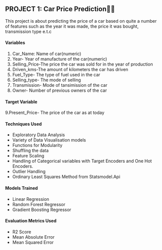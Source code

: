 ## PROJECT 1: Car Price Prediction🚗🚙
This project is about predicting the price of a car based on quite a number of features such as the year it was made, the price it was bought, transmission type e.t.c
#### Variables
1. Car_Name: Name of car(numeric)  
2. Year- Year of manufacture of the car(numeric)  
3. Selling_Price-The price the car was sold for in the year of production  
4. Driven_kms-The amount of kilometers the car has driven  
5. Fuel_Type- The type of fuel used in the car  
6. Selling_type- The mode of selling  
7. Transmission- Mode of tansimission of the car  
8. Owner- Number of previous owners of the car
#### Target Variable
9.Present_Price- The price of the car as at today  
#### Techniques Used
- Exploratory Data Analysis
- Variety of Data Visualisation models
-  Functions for Modularity
-  Shuffling the data
-  Feature Scaling
-  Handling of Categorical variables with Target Encoders and One Hot Encoders.
-  Outlier Handling
-  Ordinary Least Squares Method from Statsmodel.Api

#### Models Trained
- Linear Regression
- Random Forest Regressor
- Gradient Boosting Regressor
  
#### Evaluation Metrics Used
- R2 Score
- Mean Absolute Error
- Mean Squared Error
